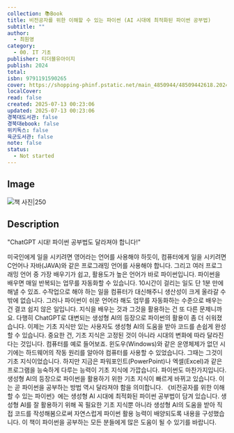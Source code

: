 ```yaml
---
collection: 📚Book
title: 비전공자를 위한 이해할 수 있는 파이썬 (AI 시대에 최적화된 파이썬 공부법)
subtitle: ""
author:
  - 최원영
category:
  - 00. IT 기초
publisher: 티더블유아이지
publish: 2024
total:
isbn: 9791191590265
cover: https://shopping-phinf.pstatic.net/main_4850944/48509442618.20240618091504.jpg
localCover:
read: false
created: 2025-07-13 00:23:06
updated: 2025-07-13 00:23:06
경북대도서관: false
경북대ebook: false
위키독스: false
육군도서관: false
note: false
status:
  - Not started
---
```


## Image
![책 사진|250](https://shopping-phinf.pstatic.net/main_4850944/48509442618.20240618091504.jpg)

## Description
"ChatGPT 시대! 파이썬 공부법도 달라져야 합니다!"

미국인에게 일을 시키려면 영어라는 언어를 사용해야 하듯이, 컴퓨터에게 일을 시키려면 C언어나 자바(JAVA)와 같은 프로그래밍 언어를 사용해야 합니다. 그리고 여러 프로그래밍 언어 중 가장 배우기가 쉽고, 활용도가 높은 언어가 바로 파이썬입니다. 
파이썬을 배우면 매일 반복되는 업무를 자동화할 수 있습니다. 10시간이 걸리는 일도 단 1분 만에 해낼 수 있죠. 수작업으로 해야 하는 일을 컴퓨터가 대신해주니 생산성이 크게 올라갈 수밖에 없습니다. 그러나 파이썬이 쉬운 언어라 해도 업무를 자동화하는 수준으로 배우는 건 결코 쉽지 않은 일입니다. 지식을 배우는 것과 그것을 활용하는 건 또 다른 문제니까요. 다행히 ChatGPT로 대변되는 생성형 AI의 등장으로 파이썬의 활용이 좀 더 쉬워졌습니다. 이제는 기초 지식만 있는 사용자도 생성형 AI의 도움을 받아 코드를 손쉽게 완성할 수 있습니다.
중요한 건, 기초 지식은 고정된 것이 아니라 시대의 변화에 따라 달라진다는 것입니다. 컴퓨터를 예로 들어보죠. 윈도우(Windows)와 같은 운영체제가 없던 시기에는 하드웨어의 작동 원리를 알아야 컴퓨터를 사용할 수 있었습니다. 그때는 그것이 기초 지식이었습니다. 하지만 지금은 파워포인트(PowerPoint)나 엑셀(Excel)과 같은 프로그램을 능숙하게 다루는 능력이 기초 지식에 가깝습니다. 파이썬도 마찬가지입니다. 생성형 AI의 등장으로 파이썬을 활용하기 위한 기초 지식이 빠르게 바뀌고 있습니다. 이는 곧 파이썬을 공부하는 방법 역시 달라져야 함을 의미합니다.
《비전공자를 위한 이해할 수 있는 파이썬》에는 생성형 AI 시대에 최적화된 파이썬 공부법이 담겨 있습니다. 생성형 AI를 잘 활용하기 위해 꼭 필요한 기초 지식뿐 아니라 생성형 AI의 도움을 받아 직접 코드를 작성해봄으로써 자연스럽게 파이썬 활용 능력이 배양되도록 내용을 구성했습니다. 이 책이 파이썬을 공부하는 모든 분들에게 많은 도움이 될 수 있기를 바랍니다.